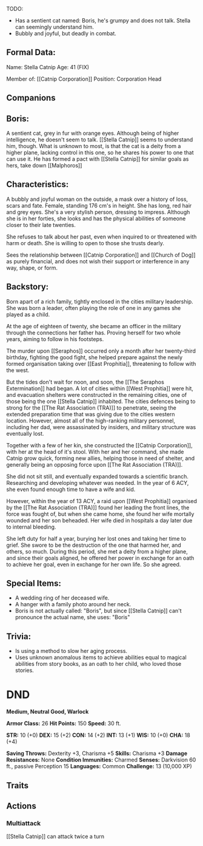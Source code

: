 TODO:
- Has a sentient cat named: Boris, he's grumpy and does not talk. Stella can seemingly understand him.
- Bubbly and joyful, but deadly in combat.

## Formal Data:
Name: Stella Catnip
Age: 41 (FIX)

Member of: [[Catnip Corporation]]
Position: Corporation Head

## Companions
## Boris:
A sentient cat, grey in fur with orange eyes. Although being of higher intelligence, he doesn't seem to talk. [[Stella Catnip]] seems to understand him, though. What is unknown to most, is that the cat is a deity from a higher plane, lacking control in this one, so he shares his power to one that can use it. He has formed a pact with [[Stella Catnip]] for similar goals as hers, take down [[Malphoros]]

## Characteristics:
A bubbly and joyful woman on the outside, a mask over a history of loss, scars and fate.
Female, standing 176 cm's in height. She has long, red hair and grey eyes. She's a very stylish person, dressing to impress. Although she is in her forties, she looks and has the physical abilities of someone closer to their late twenties.

She refuses to talk about her past, even when inquired to or threatened with harm or death. She is willing to open to those she trusts dearly.

Sees the relationship between [[Catnip Corporation]] and [[Church of Dog]] as purely financial, and does not wish their support or interference in any way, shape, or form.

## Backstory:
Born apart of a rich family, tightly enclosed in the cities military leadership. She was born a leader, often playing the role of one in any games she played as a child.

At the age of eighteen of twenty, she became an officer in the military through the connections her father has. Proving herself for two whole years, aiming to follow in his footsteps.

The murder upon [[Seraphos]] occurred only a month after her twenty-third birthday, fighting the good fight, she helped prepare against the newly formed organisation taking over [[East Prophitia]], threatening to follow with the west.

But the tides don't wait for noon, and soon, the [[The Seraphos Extermination]] had began. A lot of cities within [[West Prophitia]] were hit, and evacuation shelters were constructed in the remaining cities, one of those being the one [[Stella Catnip]] inhabited. The cities defences being to strong for the [[The Rat Association (TRA)]] to penetrate, seeing the extended preparation time that was giving due to the cities western location. However, almost all of the high-ranking military personnel, including her dad, were assassinated by insiders, and military structure was eventually lost.

Together with a few of her kin, she constructed the [[Catnip Corporation]], with her at the head of it's stool. With her and her command, she made Catnip grow quick, forming new allies, helping those in need of shelter, and generally being an opposing force upon [[The Rat Association (TRA)]].

She did not sit still, and eventually expanded towards a scientific branch. Researching and developing whatever was needed. In the year of 6 ACY, she even found enough time to have a wife and kid.

However, within the year of 13 ACY, a raid upon [[West Prophitia]] organised by the [[The Rat Association (TRA)]] found her leading the front lines, the force was fought of, but when she came home, she found her wife mortally wounded and her son beheaded. Her wife died in hospitals a day later due to internal bleeding.

She left duty for half a year, burying her lost ones and taking her time to grief. She swore to be the destruction of the one that harmed her, and others, so much. During this period, she met a deity from a higher plane, and since their goals aligned, he offered her power in exchange for an oath to achieve her goal, even in exchange for her own life. So she agreed.
## Special Items:
- A wedding ring of her deceased wife.
- A hanger with a family photo around her neck.
- Boris is not actually called: "Boris", but since [[Stella Catnip]] can't pronounce the actual name, she uses: "Boris"

## Trivia:
- Is using a method to slow her aging process.
- Uses unknown anomalous items to achieve abilities equal to magical abilities from story books, as an oath to her child, who loved those stories.

# DND
**Medium, Neutral Good, Warlock**

**Armor Class:** 26
**Hit Points:** 150
**Speed:** 30 ft.

**STR:** 10 (+0)
**DEX:** 15 (+2)
**CON:** 14 (+2)
**INT:** 13 (+1)
**WIS:** 10 (+0)
**CHA:** 18 (+4)

**Saving Throws:** Dexterity +3, Charisma +5
**Skills:** Charisma +3
**Damage Resistances:** None
**Condition Immunities:** Charmed
**Senses:** Darkvision 60 ft., passive Perception 15
**Languages:** Common
**Challenge:** 13 (10,000 XP)

## Traits

## Actions
### Multiattack
[[Stella Catnip]] can attack twice a turn
